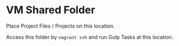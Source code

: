 VM Shared Folder
========================

Place Project Files / Projects on this location.

Access this folder by ```vagrant ssh``` and run Gulp Tasks at this location.

